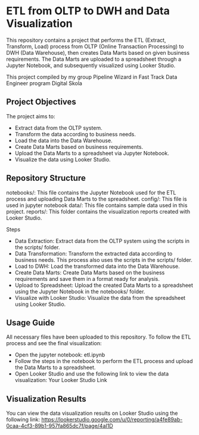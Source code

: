 # ETL from OLTP to DWH and Data Visualization
This repository contains a project that performs the ETL (Extract, Transform, Load) process from OLTP (Online Transaction Processing) to DWH (Data Warehouse), then creates Data Marts based on given business requirements. The Data Marts are uploaded to a spreadsheet through a Jupyter Notebook, and subsequently visualized using Looker Studio.

This project compiled by my group Pipeline Wizard in Fast Track Data Engineer program Digital Skola 

## Project Objectives
The project aims to:

- Extract data from the OLTP system.
- Transform the data according to business needs.
- Load the data into the Data Warehouse.
- Create Data Marts based on business requirements.
- Upload the Data Marts to a spreadsheet via Jupyter Notebook.
- Visualize the data using Looker Studio.

## Repository Structure
notebooks/: This file contains the Jupyter Notebook used for the ETL process and uploading Data Marts to the spreadsheet.
config/: This file is used in jupyter notebook
data/: This file contains sample data used in this project.
reports/: This folder contains the visualization reports created with Looker Studio.

Steps

- Data Extraction: Extract data from the OLTP system using the scripts in the scripts/ folder.
- Data Transformation: Transform the extracted data according to business needs. This process also uses the scripts in the scripts/ folder.
- Load to DWH: Load the transformed data into the Data Warehouse.
- Create Data Marts: Create Data Marts based on the business requirements and save them in a format ready for analysis.
- Upload to Spreadsheet: Upload the created Data Marts to a spreadsheet using the Jupyter Notebook in the notebooks/ folder.
- Visualize with Looker Studio: Visualize the data from the spreadsheet using Looker Studio.

## Usage Guide
All necessary files have been uploaded to this repository. To follow the ETL process and see the final visualization:

- Open the jupyter notebook: etl.ipynb
- Follow the steps in the notebook to perform the ETL process and upload the Data Marts to a spreadsheet.
- Open Looker Studio and use the following link to view the data visualization: Your Looker Studio Link


## Visualization Results
You can view the data visualization results on Looker Studio using the following link:
https://lookerstudio.google.com/u/0/reporting/a4fe89ab-0caa-4cf3-89b1-957fa865dc7f/page/4aI1D
